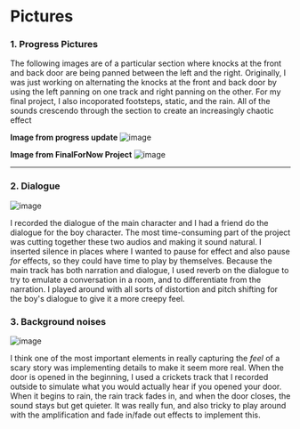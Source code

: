 # Pictures

### 1. Progress Pictures

The following images are of a particular section where knocks at the front and back door are being panned between the left and the right. Originally, I was just working on alternating the knocks at the front and back door by using the left panning on one track and right panning on the other. For my final project, I also incoporated footsteps, static, and the rain. All of the sounds crescendo through the section to create an increasingly chaotic effect

**Image from progress update**
![image](https://user-images.githubusercontent.com/71287088/191090098-2110ffb0-f8c8-454c-a20f-7985a2109647.png)

**Image from FinalForNow Project**
![image](https://user-images.githubusercontent.com/71287088/192175491-b30d15a1-2bdc-4944-b9ce-8a3f68791486.png)

------------------------------------------------------------------------------------------------------------------------------------------

### 2. Dialogue

![image](https://user-images.githubusercontent.com/71287088/192175832-a01c3b28-d054-4c9a-9668-89c574387666.png)

I recorded the dialogue of the main character and I had a friend do the dialogue for the boy character. The most time-consuming part of the project was cutting together these two audios and making it sound natural. I inserted silence in places where I wanted to pause for effect and also pause *for* effects, so they could have time to play by themselves. Because the main track has both narration and dialogue, I used reverb on the dialogue to try to emulate a conversation in a room, and to differentiate from the narration. I played around with all sorts of distortion and pitch shifting for the boy's dialogue to give it a more creepy feel.

### 3. Background noises

![image](https://user-images.githubusercontent.com/71287088/192176278-81658211-03b5-4534-829f-86ea3a059b53.png)


I think one of the most important elements in really capturing the *feel* of a scary story was implementing details to make it seem more real. When the door is opened in the beginning, I used a crickets track that I recorded outside to simulate what you would actually hear if you opened your door. When it begins to rain, the rain track fades in, and when the door closes, the sound stays but get quieter. It was really fun, and also tricky to play around with the amplification and fade in/fade out effects to implement this. 
